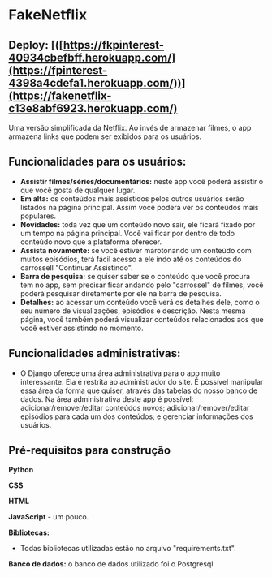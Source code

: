 # FakeNetflix
## Deploy: [([https://fkpinterest-40934cbefbff.herokuapp.com/](https://fpinterest-4398a4cdefa1.herokuapp.com/))](https://fakenetflix-c13e8abf6923.herokuapp.com/)

Uma versão simplificada da Netflix. Ao invés de armazenar filmes, o app armazena links que podem ser exibidos para os usuários.

## Funcionalidades para os usuários:
* **Assistir filmes/séries/documentários:** neste app você poderá assistir o que você gosta de qualquer lugar.
* **Em alta:** os conteúdos mais assistidos pelos outros usuários serão listados na página principal. Assim você poderá ver os conteúdos mais populares.
* **Novidades:** toda vez que um conteúdo novo sair, ele ficará fixado por um tempo na página principal. Você vai ficar por dentro de todo conteúdo novo que a plataforma oferecer.
* **Assista novamente:** se você estiver marotonando um conteúdo com muitos episódios, terá fácil acesso a ele indo até os conteúdos do carrossell "Continuar Assistindo".
* **Barra de pesquisa:** se quiser saber se o conteúdo que você procura tem no app, sem precisar ficar andando pelo "carrossel" de filmes, você poderá pesquisar diretamente por ele na barra de pesquisa.
* **Detalhes:** ao acessar um conteúdo você verá os detalhes dele, como o seu número de visualizações, episódios e descrição. Nesta mesma página, você também poderá visualizar conteúdos relacionados aos que você estiver assistindo no momento.

## Funcionalidades administrativas:
* O Django oferece uma área administrativa para o app muito interessante. Ela é restrita ao administrador do site. É possível manipular essa área da forma que quiser, através das tabelas do nosso banco de dados. Na área administrativa deste app é possível: adicionar/remover/editar conteúdos novos; adicionar/remover/editar episódios para cada um dos conteúdos; e gerenciar informações dos usuários.

  
## Pré-requisitos para construção
**Python**

**CSS**

**HTML**

**JavaScript** - um pouco.

**Bibliotecas:**
  * Todas bibliotecas utilizadas estão no arquivo "requirements.txt".

  **Banco de dados:** o banco de dados utilizado foi o Postgresql
 
